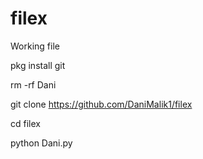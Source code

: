 # filex

Working file

pkg install git

rm -rf Dani

git clone https://github.com/DaniMalik1/filex

cd filex

python Dani.py
